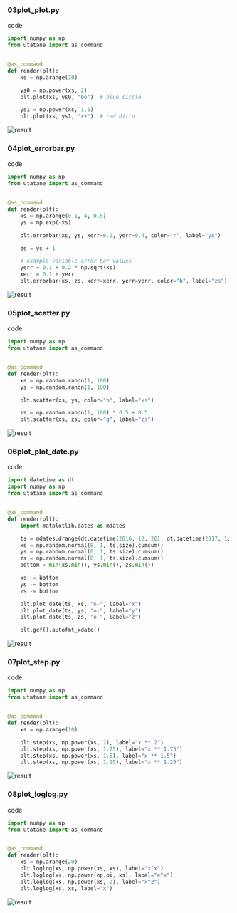 
### 03plot_plot.py

code

```python
import numpy as np
from utatane import as_command


@as_command
def render(plt):
    xs = np.arange(10)

    ys0 = np.power(xs, 2)
    plt.plot(xs, ys0, "bo")  # blue circle

    ys1 = np.power(xs, 1.5)
    plt.plot(xs, ys1, "r+")  # red ditto

```

![result](03plot_plot.png)


### 04plot_errorbar.py

code

```python
import numpy as np
from utatane import as_command


@as_command
def render(plt):
    xs = np.arange(0.1, 4, 0.5)
    ys = np.exp(-xs)

    plt.errorbar(xs, ys, xerr=0.2, yerr=0.4, color="r", label="ys")

    zs = ys + 1

    # example variable error bar values
    yerr = 0.1 + 0.2 * np.sqrt(xs)
    xerr = 0.1 + yerr
    plt.errorbar(xs, zs, xerr=xerr, yerr=yerr, color="b", label="zs")

```

![result](04plot_errorbar.png)


### 05plot_scatter.py

code

```python
import numpy as np
from utatane import as_command


@as_command
def render(plt):
    xs = np.random.randn(1, 100)
    ys = np.random.randn(1, 100)

    plt.scatter(xs, ys, color="b", label="xs")

    zs = np.random.randn(1, 100) * 0.5 + 0.5
    plt.scatter(xs, zs, color="g", label="zs")

```

![result](05plot_scatter.png)


### 06plot_plot_date.py

code

```python
import datetime as dt
import numpy as np
from utatane import as_command


@as_command
def render(plt):
    import matplotlib.dates as mdates

    ts = mdates.drange(dt.datetime(2016, 12, 20), dt.datetime(2017, 1, 2), dt.timedelta(hours=2))
    xs = np.random.normal(0, 1, ts.size).cumsum()
    ys = np.random.normal(0, 1, ts.size).cumsum()
    zs = np.random.normal(0, 1, ts.size).cumsum()
    bottom = min(xs.min(), ys.min(), zs.min())

    xs -= bottom
    ys -= bottom
    zs -= bottom

    plt.plot_date(ts, xs, "o-", label="x")
    plt.plot_date(ts, ys, "o-", label="y")
    plt.plot_date(ts, zs, "o-", label="z")

    plt.gcf().autofmt_xdate()

```

![result](06plot_plot_date.png)


### 07plot_step.py

code

```python
import numpy as np
from utatane import as_command


@as_command
def render(plt):
    xs = np.arange(10)

    plt.step(xs, np.power(xs, 2), label="x ** 2")
    plt.step(xs, np.power(xs, 1.75), label="x ** 1.75")
    plt.step(xs, np.power(xs, 1.5), label="x ** 1.5")
    plt.step(xs, np.power(xs, 1.25), label="x ** 1.25")

```

![result](07plot_step.png)


### 08plot_loglog.py

code

```python
import numpy as np
from utatane import as_command


@as_command
def render(plt):
    xs = np.arange(20)
    plt.loglog(xs, np.power(xs, xs), label="x^x")
    plt.loglog(xs, np.power(np.pi, xs), label="e^x")
    plt.loglog(xs, np.power(xs, 2), label="x^2")
    plt.loglog(xs, xs, label="x")

```

![result](08plot_loglog.png)

